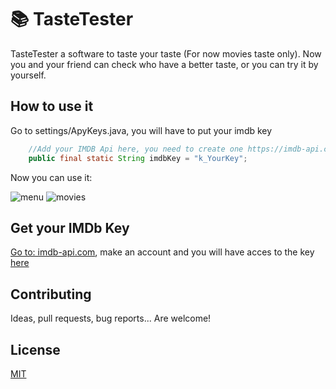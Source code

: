 # 📚 TasteTester 

TasteTester a software to taste your taste (For now movies taste only). Now you and your friend can check who have a better taste, or you can try it by yourself.

## How to use it

Go to settings/ApyKeys.java, you will have to put your imdb key 

```java
    //Add your IMDB Api here, you need to create one https://imdb-api.com/Identity/Account/Manage
    public final static String imdbKey = "k_YourKey";
```
Now you can use it:

![menu](https://user-images.githubusercontent.com/108543684/187305748-1e7cde50-7c81-4253-8eeb-b2bc9566d37f.PNG)
![movies](https://user-images.githubusercontent.com/108543684/187305765-4a14f15d-54d9-4564-955a-2996bd07ed24.png)

## Get your IMDb Key
[Go to: imdb-api.com](https://imdb-api.com/Identity/Account/Register), make an account and you will have acces to the key [here](https://imdb-api.com/Identity/Account/Manage)

## Contributing
Ideas, pull requests, bug reports... Are welcome!

## License
[MIT](https://choosealicense.com/licenses/mit/)
